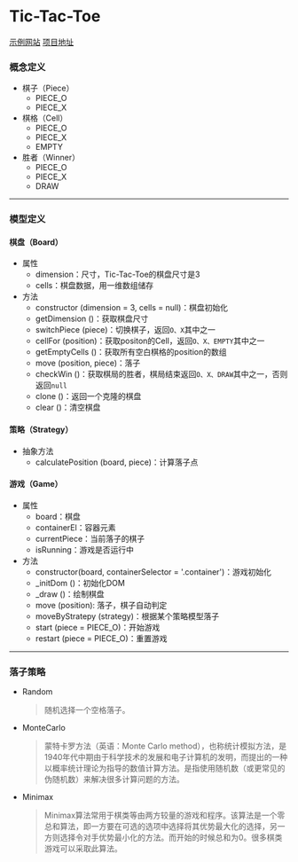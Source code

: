 # Tic-Tac-Toe

[示例网站](http://47.114.59.114:8012/)
[项目地址](https://github.com/moling3650/TicTacToe)

### 概念定义
- 棋子（Piece）
  - PIECE_O
  - PIECE_X
- 棋格（Cell）
  - PIECE_O
  - PIECE_X
  - EMPTY
- 胜者（Winner）
  - PIECE_O
  - PIECE_X
  - DRAW
---
### 模型定义
#### 棋盘（Board）
- 属性
  - dimension：尺寸，Tic-Tac-Toe的棋盘尺寸是3
  - cells：棋盘数据，用一维数组储存
- 方法
  - constructor (dimension = 3, cells = null)：棋盘初始化
  - getDimension ()：获取棋盘尺寸
  - switchPiece (piece)：切换棋子，返回`O、X`其中之一
  - cellFor (position)：获取positon的Cell，返回`O、X、EMPTY`其中之一
  - getEmptyCells ()：获取所有空白棋格的position的数组
  - move (position, piece)：落子
  - checkWin ()：获取棋局的胜者，棋局结束返回`O、X、DRAW`其中之一，否则返回`null`
  - clone ()：返回一个克隆的棋盘
  - clear ()：清空棋盘

#### 策略（Strategy）
- 抽象方法
  - calculatePosition (board, piece)：计算落子点

#### 游戏（Game）
- 属性
  - board：棋盘
  - containerEl：容器元素
  - currentPiece：当前落子的棋子
  - isRunning：游戏是否运行中
- 方法
  - constructor(board, containerSelector = '.container')：游戏初始化
  - _initDom ()：初始化DOM
  - _draw ()：绘制棋盘
  - move (position): 落子，棋子自动判定
  - moveByStratepy (strategy)：根据某个策略模型落子
  - start (piece = PIECE_O)：开始游戏
  - restart (piece = PIECE_O)：重置游戏
---
### 落子策略
- Random
  > 随机选择一个空格落子。
- MonteCarlo
  > 蒙特卡罗方法（英语：Monte Carlo method），也称统计模拟方法，是1940年代中期由于科学技术的发展和电子计算机的发明，而提出的一种以概率统计理论为指导的数值计算方法。是指使用随机数（或更常见的伪随机数）来解决很多计算问题的方法。
- Minimax
  > Minimax算法常用于棋类等由两方较量的游戏和程序。该算法是一个零总和算法，即一方要在可选的选项中选择将其优势最大化的选择，另一方则选择令对手优势最小化的方法。而开始的时候总和为0。很多棋类游戏可以采取此算法。
